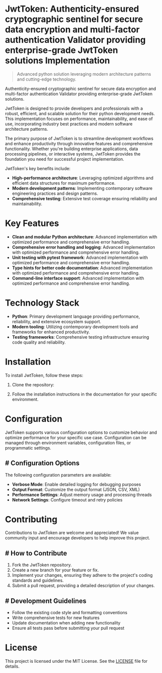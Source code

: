<!-- fallback_JwtToken_20250807001651_94393 -->

# JwtToken: Authenticity-ensured cryptographic sentinel for secure data encryption and multi-factor authentication Validator providing enterprise-grade JwtToken solutions Implementation
> Advanced python solution leveraging modern architecture patterns and cutting-edge technology.

Authenticity-ensured cryptographic sentinel for secure data encryption and multi-factor authentication Validator providing enterprise-grade JwtToken solutions.

JwtToken is designed to provide developers and professionals with a robust, efficient, and scalable solution for their python development needs. This implementation focuses on performance, maintainability, and ease of use, incorporating industry best practices and modern software architecture patterns.

The primary purpose of JwtToken is to streamline development workflows and enhance productivity through innovative features and comprehensive functionality. Whether you're building enterprise applications, data processing pipelines, or interactive systems, JwtToken provides the foundation you need for successful project implementation.

JwtToken's key benefits include:

* **High-performance architecture**: Leveraging optimized algorithms and efficient data structures for maximum performance.
* **Modern development patterns**: Implementing contemporary software engineering practices and design patterns.
* **Comprehensive testing**: Extensive test coverage ensuring reliability and maintainability.

# Key Features

* **Clean and modular Python architecture**: Advanced implementation with optimized performance and comprehensive error handling.
* **Comprehensive error handling and logging**: Advanced implementation with optimized performance and comprehensive error handling.
* **Unit testing with pytest framework**: Advanced implementation with optimized performance and comprehensive error handling.
* **Type hints for better code documentation**: Advanced implementation with optimized performance and comprehensive error handling.
* **Command-line interface support**: Advanced implementation with optimized performance and comprehensive error handling.

# Technology Stack

* **Python**: Primary development language providing performance, reliability, and extensive ecosystem support.
* **Modern tooling**: Utilizing contemporary development tools and frameworks for enhanced productivity.
* **Testing frameworks**: Comprehensive testing infrastructure ensuring code quality and reliability.

# Installation

To install JwtToken, follow these steps:

1. Clone the repository:


2. Follow the installation instructions in the documentation for your specific environment.

# Configuration

JwtToken supports various configuration options to customize behavior and optimize performance for your specific use case. Configuration can be managed through environment variables, configuration files, or programmatic settings.

## # Configuration Options

The following configuration parameters are available:

* **Verbose Mode**: Enable detailed logging for debugging purposes
* **Output Format**: Customize the output format (JSON, CSV, XML)
* **Performance Settings**: Adjust memory usage and processing threads
* **Network Settings**: Configure timeout and retry policies

# Contributing

Contributions to JwtToken are welcome and appreciated! We value community input and encourage developers to help improve this project.

## # How to Contribute

1. Fork the JwtToken repository.
2. Create a new branch for your feature or fix.
3. Implement your changes, ensuring they adhere to the project's coding standards and guidelines.
4. Submit a pull request, providing a detailed description of your changes.

## # Development Guidelines

* Follow the existing code style and formatting conventions
* Write comprehensive tests for new features
* Update documentation when adding new functionality
* Ensure all tests pass before submitting your pull request

# License

This project is licensed under the MIT License. See the [LICENSE](https://github.com/sandibrrm/JwtToken/blob/main/LICENSE) file for details.
